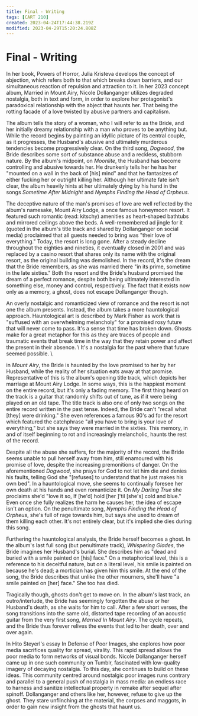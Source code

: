 ```yaml
---
title: Final - Writing
tags: [CART 210]
created: 2023-04-24T17:44:38.219Z
modified: 2023-04-29T15:20:24.808Z
---
```


# Final - Writing

In her book, Powers of Horror, Julia Kristeva develops the concept of abjection, which refers both to that which breaks down barriers, and our simultaneous reaction of repulsion and attraction to it. In her 2023 concept album, Married in Mount Airy, Nicole Dollanganger utilizes degraded nostalgia, both in text and form, in order to explore her protagonist's paradoxical relationship with the abject that haunts her. That being the rotting facade of a love twisted by abusive partners and capitalism.

The album tells the story of a woman, who I will refer to as the Bride, and her initially dreamy relationship with a man who proves to be anything but. While the record begins by painting an idyllic picture of its central couple, as it progresses, the Husband's abusive and ultimately murderous tendencies become progressively clear. On the third song, *Dogwood*, the Bride describes some sort of substance abuse and a reckless, stubborn nature. By the album's midpoint, on *Moonlite*, the Husband has become controlling and abusive towards her. He drunkenly tells her he has her "mounted on a wall in the back of [his] mind" and that he fantasizes of either fucking her or outright killing her. Although her ultimate fate isn't clear, the album heavily hints at her ultimately dying by his hand in the songs *Sometime After Midnight* and *Nymphs Finding the Head of Orpheus*.

The deceptive nature of the man's promises of love are well reflected by the album's namesake, Mount Airy Lodge, a once famous honeymoon resort. It featured such romantic (read: kitschy) amenities as heart-shaped bathtubs and mirrored ceilings above the beds. A well-remembered ad jingle for it (quoted in the album's title track and shared by Dollanganger on social media) proclaimed that all guests needed to bring was "their love of everything." Today, the resort is long gone. After a steady decline throughout the eighties and nineties, it eventually closed in 2001 and was replaced by a casino resort that shares only its name with the original resort, as the original building was demolished. In the record, it's the dream that the Bride remembers, as she was married there "in its prime, sometime in the late sixties." Both the resort and the Bride's husband promised the dream of a perfect romance, despite both being ultimately interested in something else, money and control, respectively. The fact that it exists now only as a memory, a ghost, does not escape Dollanganger though.

An overly nostalgic and romanticized view of romance and the resort is not one the album presents. Instead, the album takes a more hauntological approach. Hauntological art is described by Mark Fisher as work that is "suffused with an overwhelming melancholy" for a promised rosy future that will never come to pass. It's a sense that time has broken down. Ghosts make for a great metaphor for this as they are traces of people and traumatic events that break time in the way that they retain power and affect the present in their absence. 
\ It's a nostalgia for the past where that future seemed possible. \

in *Mount Airy*, the Bride is haunted by the love promised to her by her Husband, while the reality of her situation eats away at that promise. Representative of this is the album's opening title track, which depicts her marriage at Mount Airy Lodge. In some ways, this is the happiest moment on the entire record, but it's only a fading memory. The first thing heard on the track is a guitar that randomly shifts out of tune, as if it were being played on an old tape. The title track is also one of only two songs on the entire record written in the past tense. Indeed, the Bride can't "recall what [they] were drinking." She even references a famous 90's ad for the resort which featured the catchphrase "all you have to bring is your love of everything," but she says they were married in the sixties. This memory, in and of itself beginning to rot and increasingly melancholic, haunts the rest of the record.

Despite all the abuse she suffers, for the majority of the record, the Bride seems unable to pull herself away from him, still enamoured with his promise of love, despite the increasing premonitions of danger. On the aforementioned *Dogwood*, she prays for God to not let him die and denies his faults, telling God she "[refuses] to understand that he just makes his own bed". In a hauntological move, she seems to continually foresee her own death at his hands and even romanticize it. On *My Darling True* she proclaims she'd "love it so, If [he'd] hold [her ]'til [she's] cold and blue." Even once she fully realizes the harm he causes her, the idea of escape isn't an option. On the penultimate song, *Nymphs Finding the Head of Orpheus*, she's full of rage towards him, but says she used to dream of them killing each other. It's not entirely clear, but it's implied she dies during this song.

Furthering the hauntological analysis, the Bride herself becomes a ghost. In the album's last full song (but penultimate track), *Whispering Glades*, the Bride imagines her Husband's burial. She describes him as "dead and buried with a smile painted on [his] face." On a metaphorical level, this is a reference to his deceitful nature, but on a literal level, his smile is painted on because he's dead; a mortician has given him this smile. At the end of the song, the Bride describes that unlike the other mourners, she'll have "a smile painted on [her] face." She too has died. 

Tragically though, ghosts don't get to move on. In the album's last track, an outro/interlude, the Bride has seemingly forgotten the abuse or her Husband's death, as she waits for him to call. After a few short verses, the song transitions into the same old, distorted tape recording of an acoustic guitar from the very first song, *Married In Mount Airy*. The cycle repeats, and the Bride thus forever relives the events that led to her death, over and over again. 

In Hito Steyerl's essay In Defense of Poor Images, she explores how poor media sacrifices quality for spread, virality. This rapid spread allows the poor media to form networks of visual bonds. Nicole Dollanganger herself came up in one such community on Tumblr, fascinated with low-quality imagery of decaying nostalgia. To this day, she continues to build on these ideas. This community centred around nostalgic poor images runs contrary and parallel to a general push of nostalgia in mass media: an endless race to harness and sanitize intellectual property in remake after sequel after spinoff. Dollanganger and others like her, however, refuse to give up the ghost. They stare unflinching at the material, the corpses and maggots, in order to gain new insight from the ghosts that haunt us.
